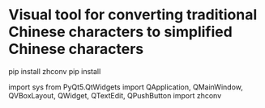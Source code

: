 # Visual tool for converting traditional Chinese characters to simplified Chinese characters

pip install zhconv
pip install 

import sys
from PyQt5.QtWidgets import QApplication, QMainWindow, QVBoxLayout, QWidget, QTextEdit, QPushButton
import zhconv
